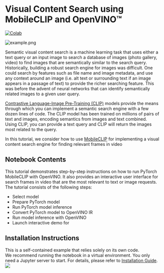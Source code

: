 # Visual Content Search using MobileCLIP and OpenVINO™
[![Colab](https://colab.research.google.com/assets/colab-badge.svg)](https://colab.research.google.com/github/openvinotoolkit/openvino_notebooks/blob/latest/notebooks/mobileclip-video-search/mobileclip-video-search.ipynb)

![example.png](https://github.com/openvinotoolkit/openvino_notebooks/assets/29454499/4e241f82-548e-41c2-b1f4-45b319d3e519)

Semantic visual content search is a machine learning task that uses either a text query or an input image to search a database of images (photo gallery, video) to find images that are semantically similar to the search query. 
Historically, building a robust search engine for images was difficult. One could search by features such as file name and image metadata, and use any context around an image (i.e. alt text or surrounding text if an image appears in a passage of text) to provide the richer searching feature. This was before the advent of neural networks that can identify semantically related images to a given user query.

[Contrastive Language-Image Pre-Training (CLIP)](https://arxiv.org/abs/2103.00020) models provide the means through which you can implement a semantic search engine with a few dozen lines of code. The CLIP model has been trained on millions of pairs of text and images, encoding semantics from images and text combined. Using CLIP, you can provide a text query and CLIP will return the images most related to the query.

In this tutorial, we consider how to use [MobileCLIP](https://arxiv.org/pdf/2311.17049.pdf) for implementing a visual content search engine for finding relevant frames in video

## Notebook Contents

This tutorial demonstrates step-by-step instructions on how to run PyTorch MobileCLIP  with OpenVINO. It also provides an interactive user interface for search frames in video that are the most relevant to text or image requests.
The tutorial consists of the following steps:


- Select model
- Prepare PyTorch model
- Run PyTorch model inference
- Convert PyTorch model to OpenVINO IR
- Run model inference with OpenVINO
- Launch interactive demo for 


## Installation Instructions

This is a self-contained example that relies solely on its own code.</br>
We recommend  running the notebook in a virtual environment. You only need a Jupyter server to start.
For details, please refer to [Installation Guide](../../README.md).
<img referrerpolicy="no-referrer-when-downgrade" src="https://static.scarf.sh/a.png?x-pxid=5b5a4db0-7875-4bfb-bdbd-01698b5b1a77&file=notebooks/mobileclip-video-search/README.md" />
